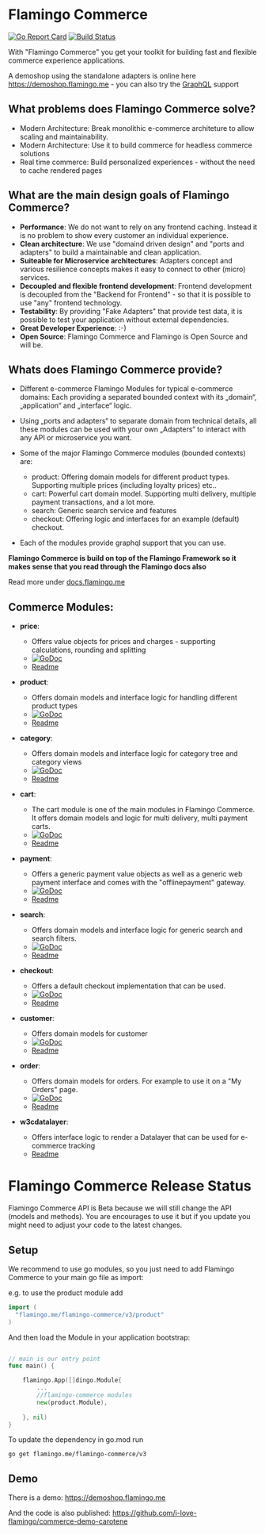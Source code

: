 
# Flamingo Commerce
[![Go Report Card](https://goreportcard.com/badge/github.com/i-love-flamingo/flamingo-commerce)](https://goreportcard.com/report/github.com/i-love-flamingo/flamingo-commerce) [![Build Status](https://travis-ci.org/i-love-flamingo/flamingo-commerce.svg)](https://travis-ci.org/i-love-flamingo/flamingo-commerce)

With "Flamingo Commerce" you get your toolkit for building fast and flexible commerce experience applications.

A demoshop using the standalone adapters is online here https://demoshop.flamingo.me - you can also try the [GraphQL](https://demoshop.flamingo.me/en/graphql-console) support
 
## What problems does Flamingo Commerce solve?

* Modern Architecture: Break monolithic e-commerce architeture to allow scaling and maintainability. 
* Modern Architecture: Use it to build commerce for headless commerce solutions
* Real time commerce: Build personalized experiences - without the need to cache rendered pages

## What are the main design goals of Flamingo Commerce?


* **Performance**: We do not want to rely on any frontend caching. Instead it is no problem to show every customer an individual experience.
* **Clean architecture**: We use "domaind driven design" and "ports and adapters" to build a maintainable and clean application. 
* **Suiteable for Microservice architectures**: Adapters concept and various resilience concepts makes it easy to connect to other (micro) services.
* **Decoupled and flexible frontend development**: Frontend development is decoupled from the "Backend for Frontend" - so that it is possible to use "any" frontend technology.
* **Testability**: By providing "Fake Adapters" that provide test data, it is possible to test your application without external dependencies.
* **Great Developer Experience**: :-)
* **Open Source**: Flamingo Commerce and Flamingo is Open Source and will be.


## Whats does Flamingo Commerce provide?

* Different e-commerce Flamingo Modules for typical e-commerce domains: Each providing a separated bounded context with its „domain“, „application“ and „interface“ logic.
* Using „ports and adapters“ to separate domain from technical details, all these modules can be used with your own „Adapters“ to interact with any API or microservice you want.
* Some of the major Flamingo Commerce modules (bounded contexts) are:
    * product: Offering domain models for different product types. Supporting multiple prices (including loyalty prices) etc..
    * cart: Powerful cart domain model. Supporting multi delivery, multiple payment transactions, and a lot more. 
    * search: Generic search service and features
    * checkout: Offering logic and interfaces for an example (default) checkout.
    
* Each of the modules provide graphql support that you can use.
    

**Flamingo Commerce is build on top of the Flamingo Framework so it makes sense that you read through the Flamingo docs also**

Read more under [docs.flamingo.me](https://docs.flamingo.me/4.%20Flamingo%20Commerce/1.%20Introduction/About%20Flamingo%20Commerce.html)

## Commerce Modules:

* **price**: 
    * Offers value objects for prices and charges - supporting calculations, rounding and splitting
    * [![GoDoc](https://godoc.org/github.com/i-love-flamingo/flamingo-commerce/price?status.svg)](https://godoc.org/github.com/i-love-flamingo/flamingo-commerce/price)
    * [Readme](price/Readme.md)
* **product**: 
    * Offers domain models and interface logic for handling different product types
    * [![GoDoc](https://godoc.org/github.com/i-love-flamingo/flamingo-commerce/product?status.svg)](https://godoc.org/github.com/i-love-flamingo/flamingo-commerce/product) 
    * [Readme](product/Readme.md)
* **category**: 
    * Offers domain models and interface logic for category tree and category views
    * [![GoDoc](https://godoc.org/github.com/i-love-flamingo/flamingo-commerce/category?status.svg)](https://godoc.org/github.com/i-love-flamingo/flamingo-commerce/category) 
    * [Readme](category/Readme.md)
* **cart**: 
    * The cart module is one of the main modules in Flamingo Commerce. It offers domain models and logic for multi delivery, multi payment carts.
    * [![GoDoc](https://godoc.org/github.com/i-love-flamingo/flamingo-commerce/cart/domain/cart?status.svg)](https://godoc.org/github.com/i-love-flamingo/flamingo-commerce/domain/cart) 
    * [Readme](cart/Readme.md)
* **payment**: 
    * Offers a generic payment value objects as well as a generic web payment interface and comes with the "offlinepayment" gateway.
    * [![GoDoc](https://godoc.org/github.com/i-love-flamingo/flamingo-commerce/payment/domain?status.svg)](https://godoc.org/github.com/i-love-flamingo/flamingo-commerce/payment/domain) 
    * [Readme](payment/Readme.md)
* **search**: 
    * Offers domain models and interface logic for generic search and search filters.
    * [![GoDoc](https://godoc.org/github.com/i-love-flamingo/flamingo-commerce/search/domain?status.svg)](https://godoc.org/github.com/i-love-flamingo/flamingo-commerce/search/domain) 
    * [Readme](search/Readme.md)
* **checkout**: 
    * Offers a default checkout implementation that can be used.
    * [![GoDoc](https://godoc.org/github.com/i-love-flamingo/flamingo-commerce/checkout?status.svg)](https://godoc.org/github.com/i-love-flamingo/flamingo-commerce/checkout) 
    * [Readme](checkout/Readme.md)
* **customer**: 
    * Offers domain models for customer
    * [![GoDoc](https://godoc.org/github.com/i-love-flamingo/flamingo-commerce/customer/domain?status.svg)](https://godoc.org/github.com/i-love-flamingo/flamingo-commerce/customer/domain) 
    * [Readme](customer/Readme.md)
* **order**: 
    * Offers domain models for orders. For example to use it on a "My Orders" page.
    * [![GoDoc](https://godoc.org/github.com/i-love-flamingo/flamingo-commerce/order/domain?status.svg)](https://godoc.org/github.com/i-love-flamingo/flamingo-commerce/order/domain) 
    * [Readme](order/Readme.md)

* **w3cdatalayer**: 
    * Offers interface logic to render a Datalayer that can be used for e-commerce tracking
    * [Readme](w3cdatalayer/Readme.md)
    
# Flamingo Commerce Release Status

Flamingo Commerce API is Beta because we will still change the API (models and methods).
You are encourages to use it but if you update you might need to adjust your code to the latest changes.


## Setup

We recommend to use go modules, so you just need to add Flamingo Commerce to your main go file as import:

e.g. to use the product module add

```go
import (
  "flamingo.me/flamingo-commerce/v3/product"
)
```

And then load the Module in your application bootstrap:

```go

// main is our entry point
func main() {

	flamingo.App([]dingo.Module{
	    ...
		//flamingo-commerce modules
		new(product.Module),
		
	}, nil)
}


```

To update the dependency in go.mod run

```
go get flamingo.me/flamingo-commerce/v3
```
## Demo 

There is a demo: https://demoshop.flamingo.me

And the code is also published: https://github.com/i-love-flamingo/commerce-demo-carotene

